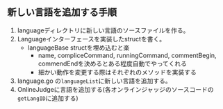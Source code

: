 ## 新しい言語を追加する手順

1. languageディレクトリに新しい言語のソースファイルを作る。
2. Languageインターフェースを実装したstructを書く。
    - languageBase structを埋め込むと楽
        - name, compliceCommand, runningCommand, commentBegin, commendEndを決めるとある程度自動でやってくれる
        - 細かい動作を変更する際はそれぞれのメソッドを実装する
3. language.go の`languageList`に新しい言語を追加する。
4. OnlineJudgeに言語を追加する(各オンラインジャッジのソースコードの`getLangID`に追加する)